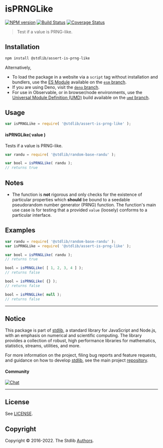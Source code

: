 <!--

@license Apache-2.0

Copyright (c) 2018 The Stdlib Authors.

Licensed under the Apache License, Version 2.0 (the "License");
you may not use this file except in compliance with the License.
You may obtain a copy of the License at

   http://www.apache.org/licenses/LICENSE-2.0

Unless required by applicable law or agreed to in writing, software
distributed under the License is distributed on an "AS IS" BASIS,
WITHOUT WARRANTIES OR CONDITIONS OF ANY KIND, either express or implied.
See the License for the specific language governing permissions and
limitations under the License.

-->

# isPRNGLike

[![NPM version][npm-image]][npm-url] [![Build Status][test-image]][test-url] [![Coverage Status][coverage-image]][coverage-url] <!-- [![dependencies][dependencies-image]][dependencies-url] -->

> Test if a value is PRNG-like.

<section class="installation">

## Installation

```bash
npm install @stdlib/assert-is-prng-like
```

Alternatively,

-   To load the package in a website via a `script` tag without installation and bundlers, use the [ES Module][es-module] available on the [`esm` branch][esm-url].
-   If you are using Deno, visit the [`deno` branch][deno-url].
-   For use in Observable, or in browser/node environments, use the [Universal Module Definition (UMD)][umd] build available on the [`umd` branch][umd-url].

</section>

<section class="usage">

## Usage

```javascript
var isPRNGLike = require( '@stdlib/assert-is-prng-like' );
```

#### isPRNGLike( value )

Tests if a value is PRNG-like.

```javascript
var randu = require( '@stdlib/random-base-randu' );

var bool = isPRNGLike( randu );
// returns true
```

</section>

<!-- /.usage -->

<section class="notes">

## Notes

-   The function is **not** rigorous and only checks for the existence of particular properties which **should** be bound to a seedable pseudorandom number generator (PRNG) function. The function's main use case is for testing that a provided `value` (loosely) conforms to a particular interface.

</section>

<!-- /.notes -->

<section class="examples">

## Examples

<!-- eslint no-undef: "error" -->

```javascript
var randu = require( '@stdlib/random-base-randu' );
var isPRNGLike = require( '@stdlib/assert-is-prng-like' );

var bool = isPRNGLike( randu );
// returns true

bool = isPRNGLike( [ 1, 2, 3, 4 ] );
// returns false

bool = isPRNGLike( {} );
// returns false

bool = isPRNGLike( null );
// returns false
```

</section>

<!-- /.examples -->

<!-- Section for related `stdlib` packages. Do not manually edit this section, as it is automatically populated. -->

<section class="related">

</section>

<!-- /.related -->

<!-- Section for all links. Make sure to keep an empty line after the `section` element and another before the `/section` close. -->


<section class="main-repo" >

* * *

## Notice

This package is part of [stdlib][stdlib], a standard library for JavaScript and Node.js, with an emphasis on numerical and scientific computing. The library provides a collection of robust, high performance libraries for mathematics, statistics, streams, utilities, and more.

For more information on the project, filing bug reports and feature requests, and guidance on how to develop [stdlib][stdlib], see the main project [repository][stdlib].

#### Community

[![Chat][chat-image]][chat-url]

---

## License

See [LICENSE][stdlib-license].


## Copyright

Copyright &copy; 2016-2022. The Stdlib [Authors][stdlib-authors].

</section>

<!-- /.stdlib -->

<!-- Section for all links. Make sure to keep an empty line after the `section` element and another before the `/section` close. -->

<section class="links">

[npm-image]: http://img.shields.io/npm/v/@stdlib/assert-is-prng-like.svg
[npm-url]: https://npmjs.org/package/@stdlib/assert-is-prng-like

[test-image]: https://github.com/stdlib-js/assert-is-prng-like/actions/workflows/test.yml/badge.svg
[test-url]: https://github.com/stdlib-js/assert-is-prng-like/actions/workflows/test.yml

[coverage-image]: https://img.shields.io/codecov/c/github/stdlib-js/assert-is-prng-like/main.svg
[coverage-url]: https://codecov.io/github/stdlib-js/assert-is-prng-like?branch=main

<!--

[dependencies-image]: https://img.shields.io/david/stdlib-js/assert-is-prng-like.svg
[dependencies-url]: https://david-dm.org/stdlib-js/assert-is-prng-like/main

-->

[umd]: https://github.com/umdjs/umd
[es-module]: https://developer.mozilla.org/en-US/docs/Web/JavaScript/Guide/Modules

[deno-url]: https://github.com/stdlib-js/assert-is-prng-like/tree/deno
[umd-url]: https://github.com/stdlib-js/assert-is-prng-like/tree/umd
[esm-url]: https://github.com/stdlib-js/assert-is-prng-like/tree/esm

[chat-image]: https://img.shields.io/gitter/room/stdlib-js/stdlib.svg
[chat-url]: https://gitter.im/stdlib-js/stdlib/

[stdlib]: https://github.com/stdlib-js/stdlib

[stdlib-authors]: https://github.com/stdlib-js/stdlib/graphs/contributors

[stdlib-license]: https://raw.githubusercontent.com/stdlib-js/assert-is-prng-like/main/LICENSE

</section>

<!-- /.links -->
